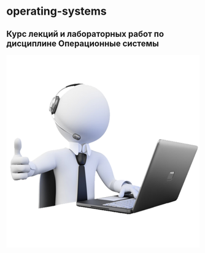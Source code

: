 # operating-systems

## Курс лекций и лабораторных работ по дисциплине Операционные системы
![GitHub Logo](https://github.com/Denis-Source/algorithmic-computation/blob/main/1.%20%D0%9F%D0%BE%D0%BD%D1%8F%D1%82%D0%B8%D0%B5%20%D0%B8%20%D0%B2%D0%B8%D0%B4%D1%8B%20%D0%B0%D0%BB%D0%B3%D0%BE%D1%80%D0%B8%D1%82%D0%BC%D0%BE%D0%B2/%D0%9A%D0%BE%D1%80%D1%82%D0%B8%D0%BD%D0%BA%D0%B5/13.png)
